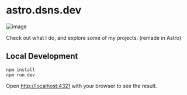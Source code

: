 # astro.dsns.dev
![image](https://github.com/user-attachments/assets/564ef7a8-44fc-4ca2-a7e9-8258266fa687)

Check out what I do, and explore some of my projects. (remade in Astro)

## Local Development

```
npm install
npm run dev
```

Open [http://localhost:4321](http://localhost:4321) with your browser to see the result.
